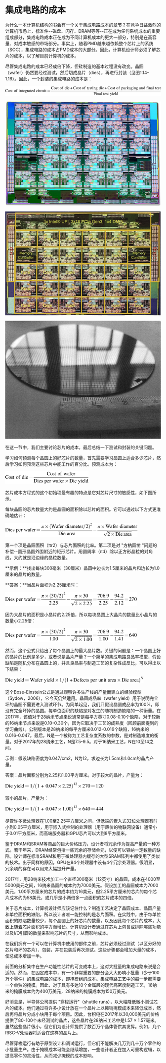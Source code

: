 # 集成电路的成本

为什么一本计算机结构的书会有一个关于集成电路成本的章节？在竞争日益激烈的计算机市场上，标准件--磁盘、闪存、DRAM等等--正在成为任何系统成本的重要组成部分，集成电路成本正在成为不同计算机成本的更大一部分，特别是在高容量、对成本敏感的市场部分。事实上，随着PMD越来越依赖整个芯片上的系统（SOC），集成电路的成本占PMD成本的大部分。因此，计算机设计师必须了解芯片的成本，以了解目前计算机的成本。

尽管集成电路的成本已经成倍下降，但硅制造的基本过程没有改变。晶圆（wafer）仍然要经过测试，然后切成晶片（dies），再进行封装（见图1.14-1.16）。因此，一个封装的集成电路的成本是：

![](../../.gitbook/assets/NeatReader-1656056146809.png)

![图1.14 英特尔Skylake微处理器芯片的照片，第四章中对其进行了评估。](../../.gitbook/assets/NeatReader-1656056159337.png)

![图1.15 在图1.14中的微处理器芯片的部件上标有其功能。](../../.gitbook/assets/NeatReader-1656056559161.png)

![图1.16 这个直径为200毫米的RISC-V芯片晶圆是由SiFive公司设计的。 它有两种类型的RISC-V芯片，使用较早的、较大的生产线生产。一个FE310芯片是2.65毫米×2.72毫米，另一个SiFive测试芯片是2.89毫米×2.72毫米。该晶圆包含1846个前者和1866个后者，共计3712个芯片。](../../.gitbook/assets/NeatReader-1656056564441.png)

在这一节中，我们主要讨论芯片的成本，最后总结一下测试和封装的关键问题。

学习如何预测每个晶圆上的好芯片的数量，首先需要学习晶圆上适合多少芯片，然后学习如何预测这些芯片中能工作的百分比。预测成本为：

![](../../.gitbook/assets/NeatReader-1656056805913.png)

芯片成本方程式的这个初始项最有趣的特点是它对芯片尺寸的敏感性，如下图所示。

每块晶圆的芯片数量大约是晶圆的面积除以芯片的面积。它可以通过以下方式更准确地估计：

![](../../.gitbook/assets/NeatReader-1656056957721.png)

第一个项是晶圆面积（πr2）与芯片面积的比率。第二项是对 "方枘圆凿 "问题的补偿--圆形晶圆外围附近的矩形芯片。用圆周率（πd）除以正方形晶粒的对角线，大约就是沿边缘的晶粒数量。

**示例：**找出每块300毫米（30厘米）晶圆中边长为1.5厘米的晶片和边长为1.0厘米的晶片的数量。

**答案：**当晶片面积为2.25厘米时：

![](../../.gitbook/assets/NeatReader-1656057376561.png)

因为大晶片的面积是小晶片的2.25倍，所以每块晶圆上大晶片的数量比小晶片的数量小2.25倍：

![](../../.gitbook/assets/NeatReader-1656057506513.png)

然而，这个公式只给出了每个晶圆上的最大晶片数。关键的问题是：一个晶圆上好的晶片的比例是多少，或者说是晶片产量？一个简单的集成电路良品率模型，假设缺陷是随机分布在晶圆上的，并且良品率与制造工艺的复杂性成反比，可以得出以下结果：

![](../../.gitbook/assets/NeatReader-1656057859481.png)

这个Bose-Einstein公式是通过观察许多生产线的产量而建立的经验模型（Sydow，2006），它今天仍然适用。晶圆成品率（wafer yield）用于说明完全坏的晶圆不需要进入测试环节。为简单起见，我们只假设晶圆成品率为100%，即没有完全坏掉的晶圆。每单位面积的缺陷是对发生的随机制造缺陷的一种衡量。在2017年，该值对于28纳米节点来说通常是每平方英寸0.08-0.10个缺陷，对于较新的16纳米节点来说是0.10-0.30个，因为它取决于工艺的成熟度（回顾前面提到的学习曲线）。公制版本是28纳米的每平方厘米0.012-0.016个缺陷，16纳米的0.016-0.047。最后，N是一个被称为工艺复杂度系数的参数，是对制造难度的衡量。对于2017年的28纳米工艺，N是7.5-9.5。对于16纳米工艺，N在10至14之间。

示例：假设缺陷密度为0.047/cm2，N为12，求边长为1.5cm和1.0cm的晶片产量。

答案：晶片面积分别为2.25和1.00平方厘米。对于较大的晶片，产量为：

![](../../.gitbook/assets/NeatReader-1656058409761.png)

较小的晶片，产量为：

![](../../.gitbook/assets/NeatReader-1656058472393.png)

尽管许多微处理器在1.00至2.25平方厘米之间，但低端的嵌入式32位处理器有时小到0.05平方厘米，用于嵌入式控制的处理器（用于廉价的物联网设备）通常小于0.01平方厘米，而高端服务器和GPU芯片可以大到8平方厘米。

鉴于DRAM和SRAM等商品的巨大价格压力，设计者将冗余作为提高产量的一种方式。若干年来，DRAM经常包括一些冗余的存储单元，以便可以容纳一定数量的缺陷。设计师在标准SRAM和用于微处理器内缓存的大型SRAM阵列中都使用了类似的技术。出于同样的原因，GPU在84个处理器中设有4个冗余处理器。很明显，冗余项的存在可以用来大幅提升产量。

2017年，用28纳米技术加工一个直径300毫米（12英寸）的晶圆，成本在4000至5000美元之间，16纳米晶圆的成本约为7000美元。假设加工的晶圆成本为7000美元，1.00平方厘米的芯片的成本约为16美元，但2.25平方厘米的芯片的每个芯片成本约为58美元，或几乎是小两倍多一点面积的芯片成本的四倍。

关于芯片成本，计算机设计师应该记住什么？制造工艺决定了晶圆成本、晶圆产量和单位面积的缺陷，所以设计者唯一能控制的是芯片面积。在实践中，由于每单位面积的缺陷数量较少，每个晶圆上的好芯片的数量，以及因此每个芯片的成本，大致上随着芯片面积的平方而增长。计算机设计者通过在芯片上包含或排除哪些功能以及I/O引脚的数量来影响芯片的尺寸，从而影响成本。

在我们拥有一个可以在计算机中使用的部件之前，芯片必须经过测试（以区分好的芯片和坏的芯片）、包装，并在包装后再次测试。这些步骤都会增加大量的成本，使总成本增加一半。

前面的分析集中在生产功能性芯片的可变成本上，这对大批量的集成电路来说是合适的。然而，在固定成本中，有一个非常重要的部分会大大影响小批量（少于100万个零件）的集成电路的成本，即掩模组的成本。集成电路工艺中的每一步都需要一个单独的掩模。因此，对于具有多达10个金属层的现代高密度制造工艺，16纳米的掩膜成本约为400万美元，28纳米的掩膜成本为150万美元。

好消息是，半导体公司提供 "穿梭运行"（shuttle runs），以大幅降低微小测试芯片的成本。他们通过将许多小设计放在一个晶片上以摊销掩模成本来降低成本，然后再将晶片分成小块用于每个项目。因此，台积电在2017年以30,000美元的价格提供了80-100个未经测试的晶片，这些晶片在28纳米工艺中是1.57 × 1.57毫米。虽然这些晶片很小，但它们为设计师提供了数百万个晶体管供其发挥。例如，几个RISC-V处理器将适合在这样的晶片上。

尽管穿梭运行有助于原型设计和调试运行，但它们不能解决几万到几十万个零件的小批量生产。由于掩模成本可能会继续增加，一些设计者正在加入可重构逻辑，以提高零件的灵活性，从而减少掩模的成本影响。
